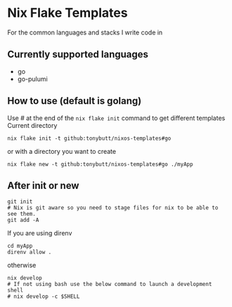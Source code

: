 # Nix Flake Templates 
For the common languages and stacks I write code in

## Currently supported languages
- go
- go-pulumi

## How to use (default is golang)
Use #<TemplateName> at the end of the `nix flake init` command to get different templates  
Current directory
```shell
nix flake init -t github:tonybutt/nixos-templates#go
```
or with a directory you want to create
```shell
nix flake new -t github:tonybutt/nixos-templates#go ./myApp
```

## After init or new
```shell
git init
# Nix is git aware so you need to stage files for nix to be able to see them.
git add -A
```
If you are using direnv  
```shell
cd myApp
direnv allow .
```
otherwise
```shell
nix develop
# If not using bash use the below command to launch a development shell
# nix develop -c $SHELL
```